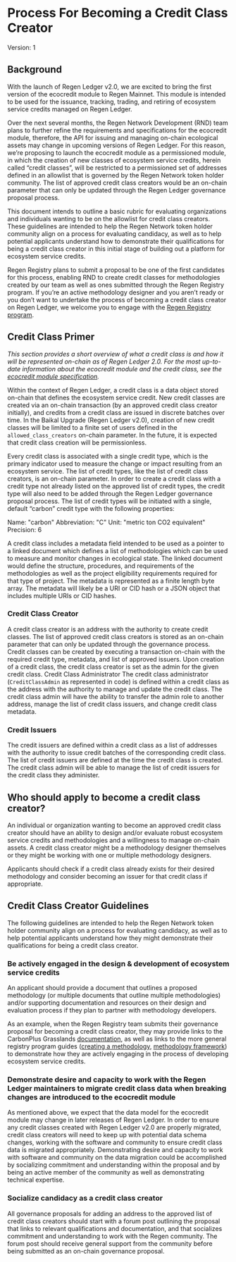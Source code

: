 # Process For Becoming a Credit Class Creator

Version: 1

## Background

With the launch of Regen Ledger v2.0, we are excited to bring the first version of the ecocredit module to Regen Mainnet. This module is intended to be used for the issuance, tracking, trading, and retiring of ecosystem service credits managed on Regen Ledger.

Over the next several months, the Regen Network Development (RND) team plans to further refine the requirements and specifications for the ecocredit module, therefore, the API for issuing and managing on-chain ecological assets may change in upcoming versions of Regen Ledger. For this reason, we’re proposing to launch the ecocredit module as a permissioned module, in which the creation of new classes of ecosystem service credits, herein called “credit classes”, will be restricted to a permissioned set of addresses defined in an allowlist that is governed by the Regen Network token holder community. The list of approved credit class creators would be an on-chain parameter that can only be updated through the Regen Ledger governance proposal process.

This document intends to outline a basic rubric for evaluating organizations and individuals wanting to be on the allowlist for credit class creators. These guidelines are intended to help the Regen Network token holder community align on a process for evaluating candidacy, as well as to help potential applicants understand how to demonstrate their qualifications for being a credit class creator in this initial stage of building out a platform for ecosystem service credits.

Regen Registry plans to submit a proposal to be one of the first candidates for this process, enabling RND to create credit classes for methodologies created by our team as well as ones submitted through the Regen Registry program. If you’re an active methodology designer and you aren’t ready or you don’t want to undertake the process of becoming a credit class creator on Regen Ledger, we welcome you to engage with the [Regen Registry program](https://registry.regen.network/create-methodology). 

## Credit Class Primer

*This section provides a short overview of what a credit class is and how it will be represented on-chain as of Regen Ledger 2.0. For the most up-to-date information about the ecocredit module and the credit class, see the [ecocredit module specification](https://docs.regen.network/modules/ecocredit/).*

Within the context of Regen Ledger, a credit class is a data object stored on-chain that defines the ecosystem service credit. New credit classes are created via an on-chain transaction (by an approved credit class creator initially), and credits from a credit class are issued in discrete batches over time. In the Baikal Upgrade (Regen Ledger v2.0), creation of new credit classes will be limited to a finite set of users defined in the `allowed_class_creators` on-chain parameter. In the future, it is expected that credit class creation will be permissionless.

Every credit class is associated with a single credit type, which is the primary indicator used to measure the change or impact resulting from an ecosystem service. The list of credit types, like the list of credit class creators, is an on-chain parameter. In order to create a credit class with a credit type not already listed on the approved list of credit types, the credit type will also need to be added through the Regen Ledger governance proposal process. The list of credit types will be initiated with a single, default “carbon” credit type with the following properties:

Name: "carbon"
Abbreviation: "C"
Unit: "metric ton CO2 equivalent"
Precision: 6

A credit class includes a metadata field intended to be used as a pointer to a linked document which defines a list of methodologies which can be used to measure and monitor changes in ecological state. The linked document would define the structure, procedures, and requirements of the methodologies as well as the project eligibility requirements required for that type of project. The metadata is represented as a finite length byte array. The metadata will likely be a URI or CID hash or a JSON object that includes multiple URIs or CID hashes.

### Credit Class Creator

A credit class creator is an address with the authority to create credit classes. The list of approved credit class creators is stored as an on-chain parameter that can only be updated through the governance process. Credit classes can be created by executing a transaction on-chain with the required credit type, metadata, and list of approved issuers. Upon creation of a credit class, the credit class creator is set as the admin for the given credit class.
Credit Class Administrator
The credit class administrator (`CreditClassAdmin` as represented in code) is defined within a credit class as the address with the authority to manage and update the credit class. The credit class admin will have the ability to transfer the admin role to another address, manage the list of credit class issuers, and change credit class metadata.

### Credit Issuers

The credit issuers are defined within a credit class as a list of addresses with the authority to issue credit batches of the corresponding credit class. The list of credit issuers are defined at the time the credit class is created. The credit class admin will be able to manage the list of credit issuers for the credit class they administer.

## Who should apply to become a credit class creator?

An individual or organization wanting to become an approved credit class creator should have an ability to design and/or evaluate robust ecosystem service credits and methodologies and a willingness to manage on-chain assets. A credit class creator might be a methodology designer themselves or they might be working with one or multiple methodology designers.

Applicants should check if a credit class already exists for their desired methodology and consider becoming an issuer for that credit class if appropriate.

## Credit Class Creator Guidelines

The following guidelines are intended to help the Regen Network token holder community align on a process for evaluating candidacy, as well as to help potential applicants understand how they might demonstrate their qualifications for being a credit class creator.

### Be actively engaged in the design & development of ecosystem service credits

An applicant should provide a document that outlines a proposed methodology (or multiple documents that outline multiple methodologies) and/or supporting documentation and resources on their design and evaluation process if they plan to partner with methodology developers.

As an example, when the Regen Registry team submits their governance proposal for becoming a credit class creator, they may provide links to the CarbonPlus Grasslands [documentation](https://regen-registry.s3.amazonaws.com/Methodology+for+GHG+and+Co-Benefits+in+Grazing+Systems.pdf), as well as links to the more general registry program guides ([creating a methodology](https://regen-registry.s3.amazonaws.com/process-for-creating-a-methodology.pdf), [methodology framework](https://docs.google.com/document/u/2/d/1ccQRkhc5fDv1qTtlh7EEJ6eZsJ4IqtbU0Cwd_lwiI5A/edit)) to demonstrate how they are actively engaging in the process of developing ecosystem service credits.

### Demonstrate desire and capacity to work with the Regen Ledger maintainers to migrate credit class data when breaking changes are introduced to the ecocredit module

As mentioned above, we expect that the data model for the ecocredit module may change in later releases of Regen Ledger. In order to ensure any credit classes created with Regen Ledger v2.0 are properly migrated, credit class creators will need to keep up with potential data schema changes, working with the software and community to ensure credit class data is migrated appropriately. Demonstrating desire and capacity to work with software and community on the data migration could be accomplished by socializing commitment and understanding within the proposal and by being an active member of the community as well as demonstrating technical expertise.

### Socialize candidacy as a credit class creator

All governance proposals for adding an address to the approved list of credit class creators should start with a forum post outlining the proposal that links to relevant qualifications and documentation, and that socializes commitment and understanding to work with the Regen community. The forum post should receive general support from the community before being submitted as an on-chain governance proposal.
